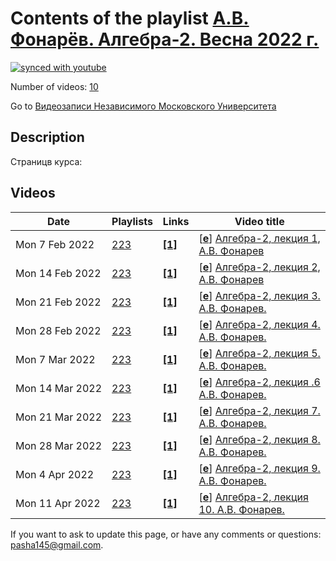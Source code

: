 # Contents of the playlist [А.В. Фонарёв. Алгебра-2. Весна 2022 г.](https://www.youtube.com/playlist?list=PLp9ABVh6_x4HFxBmEVOZMvdq3_ssa-faD)

[![synced with youtube](https://img.shields.io/github/last-commit/mathphysschool/mathphysschool.github.io/autoupdate1?label=synced%20with%20youtube)](https://github.com/mathphysschool/mathphysschool.github.io/commits/autoupdate1)

Number of videos: [10](#videos)

Go to [Видеозаписи Независимого Московского Университета](../README.md)

## Description

Страницв курса:

## Videos

|Date|Playlists|Links|Video title|
|---|---|---|---|
| Mon&nbsp;7&nbsp;Feb&nbsp;2022 | [223](../playlists/223 "А.В. Фонарёв. Алгебра-2. Весна 2022 г.") | [**[1]**](https://ium.mccme.ru/s22/s22-Algebra2.html) | [[**e**](https://studio.youtube.com/video/Mz3PJPU4VB8/edit "Edit")] [Алгебра-2, лекция 1, А.В. Фонарев](https://www.youtube.com/watch?v=Mz3PJPU4VB8&list=PLp9ABVh6_x4HFxBmEVOZMvdq3_ssa-faD "Страница курса:&#013;https://ium.mccme.ru/s22/s22-Algebra2.html") |
| Mon&nbsp;14&nbsp;Feb&nbsp;2022 | [223](../playlists/223 "А.В. Фонарёв. Алгебра-2. Весна 2022 г.") | [**[1]**](https://ium.mccme.ru/s22/s22-Algebra2.html) | [[**e**](https://studio.youtube.com/video/Pq2D1GBU-EI/edit "Edit")] [Алгебра-2, лекция 2, А.В. Фонарев](https://www.youtube.com/watch?v=Pq2D1GBU-EI&list=PLp9ABVh6_x4HFxBmEVOZMvdq3_ssa-faD "Страница курса:&#013;https://ium.mccme.ru/s22/s22-Algebra2.html") |
| Mon&nbsp;21&nbsp;Feb&nbsp;2022 | [223](../playlists/223 "А.В. Фонарёв. Алгебра-2. Весна 2022 г.") | [**[1]**](https://ium.mccme.ru/s22/s22-Algebra2.html) | [[**e**](https://studio.youtube.com/video/HOzjESJq5Jo/edit "Edit")] [Алгебра-2, лекция 3. А.В. Фонарев.](https://www.youtube.com/watch?v=HOzjESJq5Jo&list=PLp9ABVh6_x4HFxBmEVOZMvdq3_ssa-faD "Страница курса:&#013;https://ium.mccme.ru/s22/s22-Algebra2.html") |
| Mon&nbsp;28&nbsp;Feb&nbsp;2022 | [223](../playlists/223 "А.В. Фонарёв. Алгебра-2. Весна 2022 г.") | [**[1]**](https://ium.mccme.ru/s22/s22-Algebra2.html) | [[**e**](https://studio.youtube.com/video/L6IllAMobsg/edit "Edit")] [Алгебра-2, лекция 4. А.В. Фонарев.](https://www.youtube.com/watch?v=L6IllAMobsg&list=PLp9ABVh6_x4HFxBmEVOZMvdq3_ssa-faD "Страница курса:&#013;https://ium.mccme.ru/s22/s22-Algebra2.html") |
| Mon&nbsp;7&nbsp;Mar&nbsp;2022 | [223](../playlists/223 "А.В. Фонарёв. Алгебра-2. Весна 2022 г.") | [**[1]**](https://ium.mccme.ru/s22/s22-Algebra2.html) | [[**e**](https://studio.youtube.com/video/2OByO0_RDEQ/edit "Edit")] [Алгебра-2, лекция 5. А.В. Фонарев.](https://www.youtube.com/watch?v=2OByO0_RDEQ&list=PLp9ABVh6_x4HFxBmEVOZMvdq3_ssa-faD "Страница курса:&#013;https://ium.mccme.ru/s22/s22-Algebra2.html") |
| Mon&nbsp;14&nbsp;Mar&nbsp;2022 | [223](../playlists/223 "А.В. Фонарёв. Алгебра-2. Весна 2022 г.") | [**[1]**](https://ium.mccme.ru/s22/s22-Algebra2.html) | [[**e**](https://studio.youtube.com/video/j2nCnYC3UAk/edit "Edit")] [Алгебра-2, лекция .6 А.В. Фонарев.](https://www.youtube.com/watch?v=j2nCnYC3UAk&list=PLp9ABVh6_x4HFxBmEVOZMvdq3_ssa-faD "Страница курса:&#013;https://ium.mccme.ru/s22/s22-Algebra2.html") |
| Mon&nbsp;21&nbsp;Mar&nbsp;2022 | [223](../playlists/223 "А.В. Фонарёв. Алгебра-2. Весна 2022 г.") | [**[1]**](https://ium.mccme.ru/s22/s22-Algebra2.html) | [[**e**](https://studio.youtube.com/video/eUeZg2z70Bk/edit "Edit")] [Алгебра-2, лекция 7. А.В. Фонарев.](https://www.youtube.com/watch?v=eUeZg2z70Bk&list=PLp9ABVh6_x4HFxBmEVOZMvdq3_ssa-faD "Страница курса:&#013;https://ium.mccme.ru/s22/s22-Algebra2.html") |
| Mon&nbsp;28&nbsp;Mar&nbsp;2022 | [223](../playlists/223 "А.В. Фонарёв. Алгебра-2. Весна 2022 г.") | [**[1]**](https://ium.mccme.ru/s22/s22-Algebra2.html) | [[**e**](https://studio.youtube.com/video/rDsS-E9AYJ8/edit "Edit")] [Алгебра-2, лекция 8. А.В. Фонарев.](https://www.youtube.com/watch?v=rDsS-E9AYJ8&list=PLp9ABVh6_x4HFxBmEVOZMvdq3_ssa-faD "Страница курса:&#013;https://ium.mccme.ru/s22/s22-Algebra2.html") |
| Mon&nbsp;4&nbsp;Apr&nbsp;2022 | [223](../playlists/223 "А.В. Фонарёв. Алгебра-2. Весна 2022 г.") | [**[1]**](https://ium.mccme.ru/s22/s22-Algebra2.html) | [[**e**](https://studio.youtube.com/video/nGpSGPP7cmE/edit "Edit")] [Алгебра-2, лекция 9. А.В. Фонарев.](https://www.youtube.com/watch?v=nGpSGPP7cmE&list=PLp9ABVh6_x4HFxBmEVOZMvdq3_ssa-faD "Страница курса:&#013;https://ium.mccme.ru/s22/s22-Algebra2.html") |
| Mon&nbsp;11&nbsp;Apr&nbsp;2022 | [223](../playlists/223 "А.В. Фонарёв. Алгебра-2. Весна 2022 г.") | [**[1]**](https://ium.mccme.ru/s22/s22-Algebra2.html) | [[**e**](https://studio.youtube.com/video/5qLyhvLDVpQ/edit "Edit")] [Алгебра-2, лекция 10. А.В. Фонарев.](https://www.youtube.com/watch?v=5qLyhvLDVpQ&list=PLp9ABVh6_x4HFxBmEVOZMvdq3_ssa-faD "Страница курса:&#013;https://ium.mccme.ru/s22/s22-Algebra2.html") |


 If you want to ask to update this page, or have any comments or questions: <pasha145@gmail.com>.